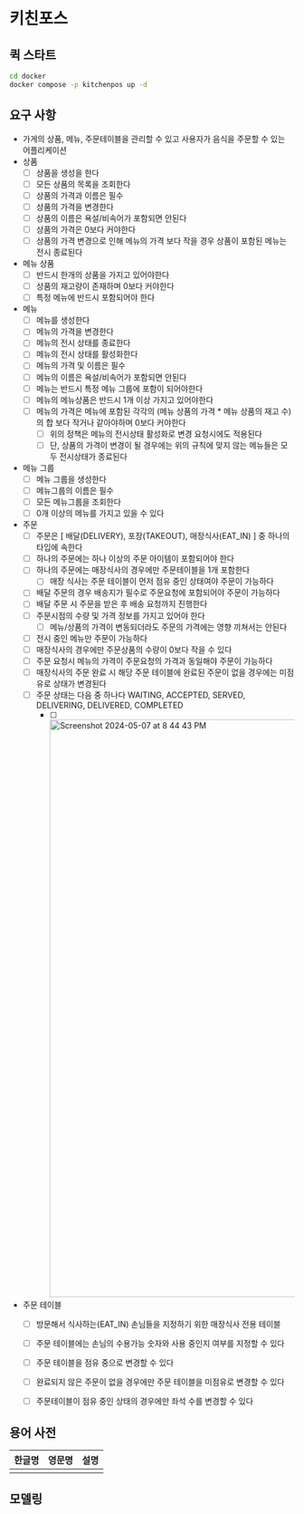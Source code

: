 # 키친포스

## 퀵 스타트

```sh
cd docker
docker compose -p kitchenpos up -d
```

## 요구 사항
- 가게의 상품, 메뉴, 주문테이블을 관리할 수 있고 사용자가 음식을 주문할 수 있는 어플리케이션
- 상품
  - [ ] 상품을 생성을 한다
  - [ ] 모든 상품의 목록을 조회한다
  - [ ] 상품의 가격과 이름은 필수
  - [ ] 상품의 가격을 변경한다
  - [ ] 상품의 이름은 욕설/비속어가 포함되면 안된다
  - [ ] 상품의 가격은 0보다 커야한다
  - [ ] 상품의 가격 변경으로 인해 메뉴의 가격 보다 작을 경우 상품이 포함된 메뉴는 전시 종료된다

- 메뉴 상품 
  - [ ] 반드시 한개의 상품을 가지고 있어야한다
  - [ ] 상품의 재고량이 존재하며 0보다 커야한다
  - [ ] 특정 메뉴에 반드시 포함되어야 한다

- 메뉴
  - [ ] 메뉴를 생성한다
  - [ ] 메뉴의 가격을 변경한다
  - [ ] 메뉴의 전시 상태를 종료한다
  - [ ] 메뉴의 전시 상태를 활성화한다
  - [ ] 메뉴의 가격 및 이름은 필수
  - [ ] 메뉴의 이름은 욕설/비속어가 포함되면 안된다
  - [ ] 메뉴는 반드시 특정 메뉴 그룹에 포함이 되어야한다
  - [ ] 메뉴의 메뉴상품은 반드시 1개 이상 가지고 있어야한다 
  - [ ] 메뉴의 가격은 메뉴에 포함된 각각의 (메뉴 상품의 가격 * 메뉴 상품의 재고 수)의 합 보다 작거나 같아야하며 0보다 커야한다
    - [ ] 위의 정책은 메뉴의 전시상태 활성화로 변경 요청시에도 적용된다
    - [ ] 단, 상품의 가격이 변경이 될 경우에는 위의 규칙에 맞지 않는 메뉴들은 모두 전시상태가 종료된다

- 메뉴 그룹
  - [ ] 메뉴 그룹을 생성한다
  - [ ] 메뉴그룹의 이름은 필수
  - [ ] 모든 메뉴그룹을 조회한다
  - [ ] 0개 이상의 메뉴를 가지고 있을 수 있다

- 주문
  - [ ] 주문은 [ 배달(DELIVERY), 포장(TAKEOUT), 매장식사(EAT_IN) ] 중 하나의 타입에 속한다
  - [ ] 하나의 주문에는 하나 이상의 주문 아이템이 포함되어야 한다
  - [ ] 하나의 주문에는 매장식사의 경우에만 주문테이블을 1개 포함한다
    - [ ] 매장 식사는 주문 테이블이 먼저 점유 중인 상태여야 주문이 가능하다
  - [ ] 배달 주문의 경우 배송지가 필수로 주문요청에 포함되어야 주문이 가능하다
  - [ ] 배달 주문 시 주문을 받은 후 배송 요청까지 진행한다
  - [ ] 주문시점의 수량 및 가격 정보를 가지고 있어야 한다 
    - [ ] 메뉴/상품의 가격이 변동되더라도 주문의 가격에는 영향 끼쳐서는 안된다
  - [ ] 전시 중인 메뉴만 주문이 가능하다
  - [ ] 매장식사의 경우에만 주문상품의 수량이 0보다 작을 수 있다
  - [ ] 주문 요청시 메뉴의 가격이 주문요청의 가격과 동일해야 주문이 가능하다
  - [ ] 매장식사의 주문 완료 시 해당 주문 테이블에 완료된 주문이 없을 경우에는 미점유로 상태가 변경된다
  - [ ] 주문 상태는 다음 중 하나다 WAITING, ACCEPTED, SERVED, DELIVERING, DELIVERED, COMPLETED
    - [ ] <img width="1020" alt="Screenshot 2024-05-07 at 8 44 43 PM" src="https://github.com/next-step/ddd-legacy/assets/124428341/b2d9af40-211d-443b-873d-6a5791d9c31a">
- 주문 테이블
  - [ ] 방문해서 식사하는(EAT_IN) 손님들을 지정하기 위한 매장식사 전용 테이블
  - [ ] 주문 테이블에는 손님의 수용가능 숫자와 사용 중인지 여부를 지정할 수 있다
  - [ ] 주문 테이블을 점유 중으로 변경할 수 있다
  - [ ] 완료되지 않은 주문이 없을 경우에만 주문 테이블을 미점유로 변경할 수 있다
  - [ ] 주문테이블이 점유 중인 상태의 경우에만 좌석 수를 변경할 수 있다


## 용어 사전

| 한글명 | 영문명 | 설명 |
| --- | --- | --- |
|  |  |  |

## 모델링
